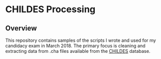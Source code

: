 # CHILDES Processing

## Overview

This repository contains samples of the scripts I wrote and used for my
candidacy exam in March 2018. The primary focus is cleaning and extracting data
from .cha files available from the [CHILDES](https://childes.talkbank.org/browser/) database.
